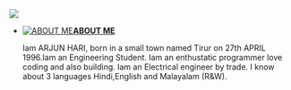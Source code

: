 <img src="http://www.freepngimg.com/download/networking/1-2-networking-free-download-png.png">



- [![ABOUT ME](https://cdn2.iconfinder.com/data/icons/picol-vector/32/data_privacy-16.png )**ABOUT ME**](aboutme)

  Iam ARJUN HARI, born in a small town named Tirur on 27th APRIL 1996.Iam an Engineering Student. Iam an enthustatic programmer love coding and also building. Iam an Electrical engineer by trade. I know about 3 languages Hindi,English and Malayalam (R&W).
